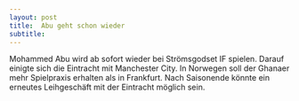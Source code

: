 ```yaml
---
layout: post
title:  Abu geht schon wieder
subtitle:  
---
```


Mohammed Abu wird ab sofort wieder bei Strömsgodset IF spielen. Darauf einigte sich die Eintracht mit Manchester City. In Norwegen soll der Ghanaer mehr Spielpraxis erhalten als in Frankfurt. Nach Saisonende könnte ein erneutes Leihgeschäft mit der Eintracht möglich sein.


